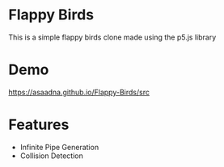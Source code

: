 # Flappy Birds

This is a simple flappy birds clone made using the p5.js library

# Demo
https://asaadna.github.io/Flappy-Birds/src

# Features

- Infinite Pipe Generation
- Collision Detection
